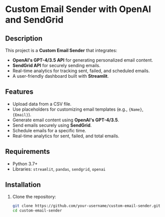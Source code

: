# Custom Email Sender with OpenAI and SendGrid

## Description

This project is a **Custom Email Sender** that integrates:
- **OpenAI's GPT-4/3.5 API** for generating personalized email content.
- **SendGrid API** for securely sending emails.
- Real-time analytics for tracking sent, failed, and scheduled emails.
- A user-friendly dashboard built with **Streamlit**.

## Features
- Upload data from a CSV file.
- Use placeholders for customizing email templates (e.g., `{Name}`, `{Email}`).
- Generate email content using **OpenAI's GPT-4/3.5**.
- Send emails securely using **SendGrid**.
- Schedule emails for a specific time.
- Real-time analytics for sent, failed, and total emails.

## Requirements
- Python 3.7+
- Libraries: `streamlit`, `pandas`, `sendgrid`, `openai`

## Installation

1. Clone the repository:
   ```bash
   git clone https://github.com/your-username/custom-email-sender.git
   cd custom-email-sender
